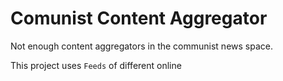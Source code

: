 # Comunist Content Aggregator

Not enough content aggregators in the communist news space.

This project uses `Feeds` of different online